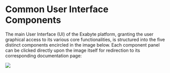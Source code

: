 # Common User Interface Components

The main User Interface (UI) of the Exabyte platform, granting the user graphical access to its various core functionalities, is structured into the five distinct components encircled in the image below. Each component panel can be clicked directly upon the image itself for redirection to  its corresponding documentation page:


<img src="/images/ui-overview.png" usemap="#mapname">

<map name="mapname">
    <area shape="rect" coords="0,0,752,41" href="/general/ui/header-footer/">
    <area shape="rect" coords="0,41,183,479" href="/general/ui/items-navigation/">
    <area shape="rect" coords="0,531,124,583" href="/general/ui/support/">
    <area shape="rect" coords="181,518,557,583" href="/general/ui/header-footer/">
    <area shape="rect" coords="555,38,753,501" href="/general/ui/account-navigation/">
</map>


